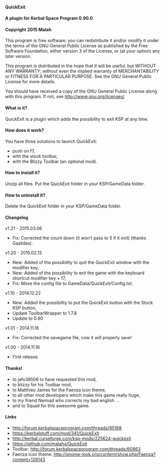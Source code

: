 ﻿#### QuickExit
#### A plugin for Kerbal Space Program 0.90.0
#### Copyright 2015 Malah

This program is free software: you can redistribute it and/or modify
it under the terms of the GNU General Public License as published by
the Free Software Foundation, either version 3 of the License, or
(at your option) any later version.

This program is distributed in the hope that it will be useful,
but WITHOUT ANY WARRANTY; without even the implied warranty of
MERCHANTABILITY or FITNESS FOR A PARTICULAR PURPOSE.  See the
GNU General Public License for more details.

You should have received a copy of the GNU General Public License
along with this program.  If not, see <http://www.gnu.org/licenses/>. 


#### What is it?

QuickExit is a plugin which adds the possibility to exit KSP at any time.

#### How does it work?

You have three solutions to launch QuickExit:
- push on f7,
- with the stock toolbar,
- with the Blizzy Toolbar (an optional mod).

#### How to install it?

Unzip all files. Put the QuickExit folder in your KSP/GameData folder.

#### How to uninstall it?

Delete the QuickExit folder in your KSP/GameData folder.

#### Changelog

v1.21 - 2015.03.06
- Fix: Corrected the count down (it won't pass to 5 if it exit) (thanks Gaalidas).

v1.20 - 2015.02.13
- New: Added of the possibility to quit the QuickExit window with the modifier key,
- New: Added of the possibility to exit the game with the keyboard shortcut modifier key + f7,
- Fix: Move the config file to GameData/QuickExit/Config.txt.

v1.10 - 2014.12.22
- New: Added the possibility to put the QuickExit button with the Stock KSP button,
- Update ToolbarWrapper to 1.7.8
- Update to 0.90

v1.01 - 2014.11.16
- Fix: Corrected the savegame file, now it will properly save!

v1.00 - 2014.11.16
- First release.

#### Thanks!

* to jafo38506 to have requested this mod,
* to blizzy for his Toolbar mod,
* to Matthieu James for the Faenza icon theme,
* to all other mod developers which make this game really huge,
* to my friend Neimad who corrects my bad english ...
* and to Squad for this awesome game.

#### Links

* http://forum.kerbalspaceprogram.com/threads/95168
* https://kerbalstuff.com/mod/341/QuickExit
* http://kerbal.curseforge.com/ksp-mods/225624-quickexit
* https://github.com/malahx/QuickExit
* Toolbar: http://forum.kerbalspaceprogram.com/threads/60863
* Faenza icon theme: http://gnome-look.org/content/show.php/Faenza?content=128143